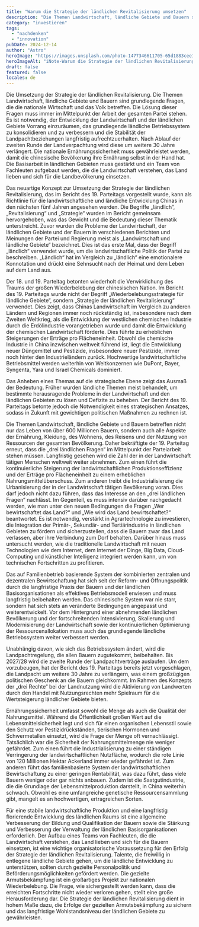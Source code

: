 ```yaml
---
title: "Warum die Strategie der ländlichen Revitalisierung umsetzen"
description: "Die Themen Landwirtschaft, ländliche Gebiete und Bauern sind grundlegende"
category: "investieren"
tags:
  - "nachdenken"
  - "innovation"
pubDate: 2024-12-14
author: "Astro"
heroImage: "https://images.unsplash.com/photo-1477346611705-65d1883cee1e"
heroImageAlt: "iNote-Warum die Strategie der ländlichen Revitalisierung umsetzen"
draft: false
featured: false
locales: de
---
```


Die Umsetzung der Strategie der ländlichen Revitalisierung. Die Themen Landwirtschaft, ländliche Gebiete und Bauern sind grundlegende Fragen, die die nationale Wirtschaft und das Volk betreffen. Die Lösung dieser Fragen muss immer im Mittelpunkt der Arbeit der gesamten Partei stehen. Es ist notwendig, der Entwicklung der Landwirtschaft und der ländlichen Gebiete Vorrang einzuräumen, das grundlegende ländliche Betriebssystem zu konsolidieren und zu verbessern und die Stabilität der Landpachtbeziehungen langfristig aufrechtzuerhalten. Nach Ablauf der zweiten Runde der Landverpachtung wird diese um weitere 30 Jahre verlängert. Die nationale Ernährungssicherheit muss gewährleistet werden, damit die chinesische Bevölkerung ihre Ernährung selbst in der Hand hat. Die Basisarbeit in ländlichen Gebieten muss gestärkt und ein Team von Fachleuten aufgebaut werden, die die Landwirtschaft verstehen, das Land lieben und sich für die Landbevölkerung einsetzen.

Das neuartige Konzept zur Umsetzung der Strategie der ländlichen Revitalisierung, das im Bericht des 19. Parteitags vorgestellt wurde, kann als Richtlinie für die landwirtschaftliche und ländliche Entwicklung Chinas in den nächsten fünf Jahren angesehen werden. Die Begriffe „ländlich“, „Revitalisierung“ und „Strategie“ wurden im Bericht gemeinsam hervorgehoben, was das Gewicht und die Bedeutung dieser Thematik unterstreicht. Zuvor wurden die Probleme der Landwirtschaft, der ländlichen Gebiete und der Bauern in verschiedenen Berichten und Meinungen der Partei und Regierung meist als „Landwirtschaft und ländliche Gebiete“ bezeichnet. Dies ist das erste Mal, dass der Begriff „ländlich“ verwendet wurde, um die landwirtschaftliche Politik der Partei zu beschreiben. „Ländlich“ hat im Vergleich zu „ländlich“ eine emotionalere Konnotation und drückt eine Sehnsucht nach der Heimat und dem Leben auf dem Land aus.

Der 18. und 19. Parteitag betonten wiederholt die Verwirklichung des Traums der großen Wiederbelebung der chinesischen Nation. Im Bericht des 19. Parteitags wurde nicht der Begriff „Wiederbelebungsstrategie für ländliche Gebiete“, sondern „Strategie der ländlichen Revitalisierung“ verwendet. Dies zeigt, dass Chinas Landwirtschaft im Vergleich zu anderen Ländern und Regionen immer noch rückständig ist, insbesondere nach dem Zweiten Weltkrieg, als die Entwicklung der westlichen chemischen Industrie durch die Erdölindustrie vorangetrieben wurde und damit die Entwicklung der chemischen Landwirtschaft förderte. Dies führte zu erheblichen Steigerungen der Erträge pro Flächeneinheit. Obwohl die chemische Industrie in China inzwischen weltweit führend ist, liegt die Entwicklung neuer Düngemittel und Pestizide, insbesondere neuer Pestizide, immer noch hinter den Industrieländern zurück. Hochwertige landwirtschaftliche Betriebsmittel werden weiterhin von Weltkonzernen wie DuPont, Bayer, Syngenta, Yara und Israel Chemicals dominiert.

Das Anheben eines Themas auf die strategische Ebene zeigt das Ausmaß der Bedeutung. Früher wurden ländliche Themen meist behandelt, um bestimmte herausragende Probleme in der Landwirtschaft und den ländlichen Gebieten zu lösen und Defizite zu beheben. Der Bericht des 19. Parteitags betonte jedoch die Notwendigkeit eines strategischen Ansatzes, sodass in Zukunft mit gewichtigen politischen Maßnahmen zu rechnen ist.

Die Themen Landwirtschaft, ländliche Gebiete und Bauern betreffen nicht nur das Leben von über 600 Millionen Bauern, sondern auch alle Aspekte der Ernährung, Kleidung, des Wohnens, des Reisens und der Nutzung von Ressourcen der gesamten Bevölkerung. Daher bekräftigte der 19. Parteitag erneut, dass die „drei ländlichen Fragen“ im Mittelpunkt der Parteiarbeit stehen müssen. Langfristig gesehen wird die Zahl der in der Landwirtschaft tätigen Menschen weltweit weiter abnehmen. Zum einen führt die kontinuierliche Steigerung der landwirtschaftlichen Produktionseffizienz und der Erträge pro Flächeneinheit zu einem erheblichen Nahrungsmittelüberschuss. Zum anderen treibt die Industrialisierung die Urbanisierung der in der Landwirtschaft tätigen Bevölkerung voran. Dies darf jedoch nicht dazu führen, dass das Interesse an den „drei ländlichen Fragen“ nachlässt. Im Gegenteil, es muss intensiv darüber nachgedacht werden, wie man unter den neuen Bedingungen die Fragen „Wer bewirtschaftet das Land?“ und „Wie wird das Land bewirtschaftet?“ beantwortet. Es ist notwendig, verstärkt in Agrartechnologie zu investieren, die Integration der Primär-, Sekundär- und Tertiärindustrie in ländlichen Gebieten zu fördern und sicherzustellen, dass die Bauern zwar das Land verlassen, aber ihre Verbindung zum Dorf behalten. Darüber hinaus muss untersucht werden, wie die traditionelle Landwirtschaft mit neuen Technologien wie dem Internet, dem Internet der Dinge, Big Data, Cloud-Computing und künstlicher Intelligenz integriert werden kann, um von technischen Fortschritten zu profitieren.

Das auf Familienbetrieb basierende System der kombinierten zentralen und dezentralen Bewirtschaftung hat sich seit der Reform- und Öffnungspolitik durch die langfristige Praxis der Bauern und der ländlichen Basisorganisationen als effektives Betriebsmodell erwiesen und muss langfristig beibehalten werden. Das chinesische System war nie starr, sondern hat sich stets an veränderte Bedingungen angepasst und weiterentwickelt. Vor dem Hintergrund einer abnehmenden ländlichen Bevölkerung und der fortschreitenden Intensivierung, Skalierung und Modernisierung der Landwirtschaft sowie der kontinuierlichen Optimierung der Ressourcenallokation muss auch das grundlegende ländliche Betriebssystem weiter verbessert werden.

Unabhängig davon, wie sich das Betriebssystem ändert, wird die Landpachtregelung, die allen Bauern zugutekommt, beibehalten. Bis 2027/28 wird die zweite Runde der Landpachtverträge auslaufen. Um dem vorzubeugen, hat der Bericht des 19. Parteitags bereits jetzt vorgeschlagen, die Landpacht um weitere 30 Jahre zu verlängern, was einem großzügigen politischen Geschenk an die Bauern gleichkommt. Im Rahmen des Konzepts der „drei Rechte“ bei der Landnutzung wird die Aktivierung von Landwerten durch den Handel mit Nutzungsrechten mehr Spielraum für die Wertsteigerung ländlicher Gebiete bieten.

Ernährungssicherheit umfasst sowohl die Menge als auch die Qualität der Nahrungsmittel. Während die Öffentlichkeit großen Wert auf die Lebensmittelsicherheit legt und sich für einen organischen Lebensstil sowie den Schutz vor Pestizidrückständen, tierischen Hormonen und Schwermetallen einsetzt, wird die Frage der Menge oft vernachlässigt. Tatsächlich war die Sicherheit der Nahrungsmittelmenge nie weniger gefährdet. Zum einen führt die Industrialisierung zu einer ständigen Verringerung der landwirtschaftlichen Nutzfläche, wodurch die rote Linie von 120 Millionen Hektar Ackerland immer wieder gefährdet ist. Zum anderen führt das familienbasierte System der landwirtschaftlichen Bewirtschaftung zu einer geringen Rentabilität, was dazu führt, dass viele Bauern weniger oder gar nichts anbauen. Zudem ist die Saatgutindustrie, die die Grundlage der Lebensmittelproduktion darstellt, in China weiterhin schwach. Obwohl es eine umfangreiche genetische Ressourcensammlung gibt, mangelt es an hochwertigen, ertragreichen Sorten.

Für eine stabile landwirtschaftliche Produktion und eine langfristig florierende Entwicklung des ländlichen Raums ist eine allgemeine Verbesserung der Bildung und Qualifikation der Bauern sowie die Stärkung und Verbesserung der Verwaltung der ländlichen Basisorganisationen erforderlich. Der Aufbau eines Teams von Fachleuten, die die Landwirtschaft verstehen, das Land lieben und sich für die Bauern einsetzen, ist eine wichtige organisatorische Voraussetzung für den Erfolg der Strategie der ländlichen Revitalisierung. Talente, die freiwillig in entlegene ländliche Gebiete gehen, um die ländliche Entwicklung zu unterstützen, sollten durch gezielte Personalpolitik und Beförderungsmöglichkeiten gefördert werden. Die gezielte Armutsbekämpfung ist ein großartiges Projekt zur nationalen Wiederbelebung. Die Frage, wie sichergestellt werden kann, dass die erreichten Fortschritte nicht wieder verloren gehen, stellt eine große Herausforderung dar. Die Strategie der ländlichen Revitalisierung dient in hohem Maße dazu, die Erfolge der gezielten Armutsbekämpfung zu sichern und das langfristige Wohlstandsniveau der ländlichen Gebiete zu gewährleisten.
